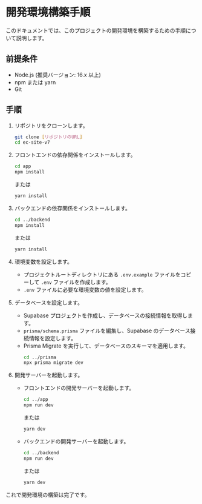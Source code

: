 # 開発環境構築手順

このドキュメントでは、このプロジェクトの開発環境を構築するための手順について説明します。

## 前提条件

- Node.js (推奨バージョン: 16.x 以上)
- npm または yarn
- Git

## 手順

1. リポジトリをクローンします。
   ```bash
   git clone [リポジトリのURL]
   cd ec-site-v7
   ```

2. フロントエンドの依存関係をインストールします。
   ```bash
   cd app
   npm install
   ```
   または
   ```bash
   yarn install
   ```

3. バックエンドの依存関係をインストールします。
   ```bash
   cd ../backend
   npm install
   ```
   または
   ```bash
   yarn install
   ```

4. 環境変数を設定します。
   - プロジェクトルートディレクトリにある `.env.example` ファイルをコピーして `.env` ファイルを作成します。
   - `.env` ファイルに必要な環境変数の値を設定します。

5. データベースを設定します。
   - Supabase プロジェクトを作成し、データベースの接続情報を取得します。
   - `prisma/schema.prisma` ファイルを編集し、Supabase のデータベース接続情報を設定します。
   - Prisma Migrate を実行して、データベースのスキーマを適用します。
     ```bash
     cd ../prisma
     npx prisma migrate dev
     ```

6. 開発サーバーを起動します。
   - フロントエンドの開発サーバーを起動します。
     ```bash
     cd ../app
     npm run dev
     ```
     または
     ```bash
     yarn dev
     ```
   - バックエンドの開発サーバーを起動します。
     ```bash
     cd ../backend
     npm run dev
     ```
     または
     ```bash
     yarn dev
     ```

これで開発環境の構築は完了です。
